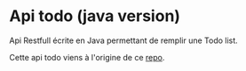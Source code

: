 # Api todo (java version)

Api Restfull écrite en Java permettant de remplir une Todo list.

Cette api todo viens à l'origine de ce [repo](https://github.com/paulodhiambo/springbootcrud).


